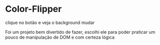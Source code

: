 # Color-Flipper
clique no botão e veja o background mudar

Foi um projeto bem divertido de fazer, escolhi ele para poder praticar um pouco de manipulação de DOM e com certeza lógica
